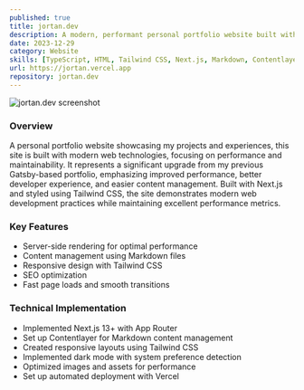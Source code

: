 ```yaml
---
published: true
title: jortan.dev
description: A modern, performant personal portfolio website built with Next.js and Tailwind CSS, featuring a content-first approach using Markdown.
date: 2023-12-29
category: Website
skills: [TypeScript, HTML, Tailwind CSS, Next.js, Markdown, Contentlayer]
url: https://jortan.vercel.app
repository: jortan.dev
---
```


![jortan.dev screenshot](/images/portfolio/jortan.dev.png)

### Overview

A personal portfolio website showcasing my projects and experiences, this site is built with modern web technologies, focusing on performance and maintainability. It represents a significant upgrade from my previous Gatsby-based portfolio, emphasizing improved performance, better developer experience, and easier content management. Built with Next.js and styled using Tailwind CSS, the site demonstrates modern web development practices while maintaining excellent performance metrics.

### Key Features

- Server-side rendering for optimal performance
- Content management using Markdown files
- Responsive design with Tailwind CSS
- SEO optimization
- Fast page loads and smooth transitions

### Technical Implementation

- Implemented Next.js 13+ with App Router
- Set up Contentlayer for Markdown content management
- Created responsive layouts using Tailwind CSS
- Implemented dark mode with system preference detection
- Optimized images and assets for performance
- Set up automated deployment with Vercel
